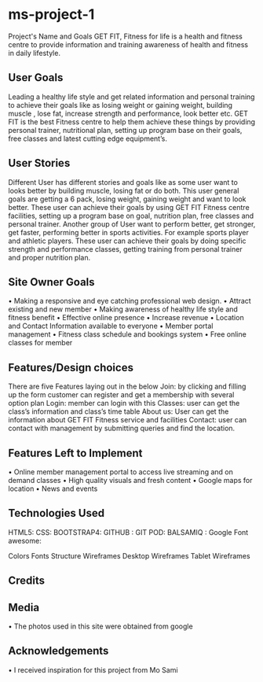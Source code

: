 # ms-project-1
 Project's Name and Goals
GET FIT, Fitness for life is a health and fitness centre to provide information and training awareness of health and fitness in daily lifestyle. 
## User Goals
Leading a healthy life style and get related information and personal training to achieve their goals like as losing weight or gaining weight, building muscle , lose fat, increase strength and performance, look better etc.
GET FIT is the best Fitness centre to help them achieve these things by providing personal trainer, nutritional plan, setting up program base on their goals, free classes and latest cutting edge equipment’s.
## User Stories
Different User has different stories and goals like as some user want to looks better by building muscle, losing fat or do both. This user general goals are getting a 6 pack, losing weight, gaining weight and want to look better.
These user can achieve their goals by using GET FIT Fitness centre facilities, setting up a program base on goal, nutrition plan, free classes and personal trainer.
Another group of User want to perform better, get stronger, get faster, performing better in sports activities. For example sports player and athletic players.
These user can achieve their goals by doing specific strength and performance classes, getting training from personal trainer and proper nutrition plan.
## Site Owner Goals
•	Making a responsive and eye catching professional web design.
•	Attract existing and new member
•	Making awareness of healthy life style and fitness benefit
•	Effective online presence
•	Increase revenue
•	Location and Contact Information available to everyone
•	Member portal management
•	Fitness class schedule and bookings system
•	Free online classes for member
## Features/Design choices
There are five Features laying out in the below
Join: by clicking and filling up the form customer can register and get a membership with several option plan
Login: member can login with this 
Classes: user can get the class’s information and class’s time table
About us: User can get the information about GET FIT Fitness service and facilities
Contact: user can contact with management by submitting queries and find the location. 
## Features Left to Implement
•	Online member management portal to access live streaming and on demand classes
•	High quality visuals and fresh content
•	Google maps for location
•	News and events

## Technologies Used
HTML5:
CSS:
BOOTSTRAP4:
GITHUB :
GIT POD:
BALSAMIQ :
Google Font awesome:

Colors
Fonts
Structure
Wireframes
Desktop Wireframes
Tablet Wireframes

## Credits
## Media
•	The photos used in this site were obtained from google
## Acknowledgements
•	I received inspiration for this project from Mo Sami

